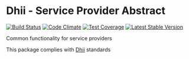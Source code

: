 # Dhii - Service Provider Abstract

[![Build Status](https://travis-ci.org/Dhii/service-provider-abstract.svg?branch=master)](https://travis-ci.org/Dhii/service-provider-abstract)
[![Code Climate](https://codeclimate.com/github/Dhii/service-provider-abstract/badges/gpa.svg)](https://codeclimate.com/github/Dhii/service-provider-abstract)
[![Test Coverage](https://codeclimate.com/github/Dhii/service-provider-abstract/badges/coverage.svg)](https://codeclimate.com/github/Dhii/service-provider-abstract/coverage)
[![Latest Stable Version](https://poser.pugx.org/Dhii/service-provider-abstract/version)](https://packagist.org/packages/Dhii/service-provider-abstract)

Common functionality for service providers

This package complies with [Dhii] standards

[Dhii]: https://github.com/Dhii/dhii
